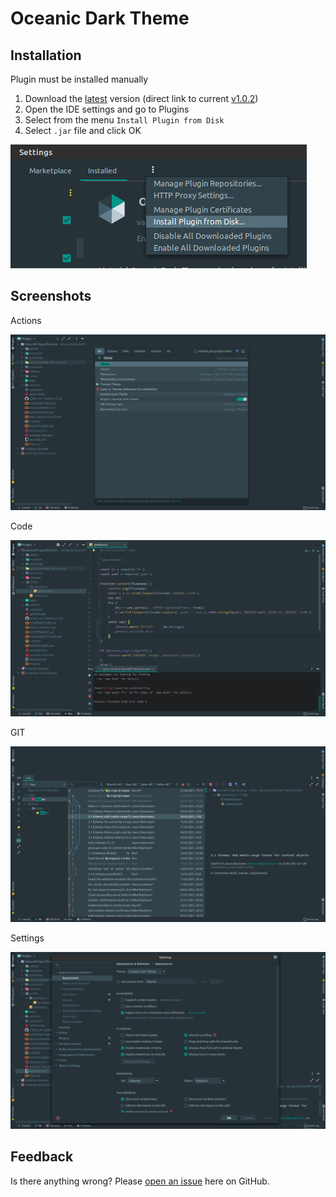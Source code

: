 # Oceanic Dark Theme

## Installation
Plugin must be installed manually

1) Download the [latest](https://github.com/varrcan/oceanic-dark-theme/releases) version (direct link to current [v1.0.2](https://github.com/varrcan/oceanic-dark-theme/releases/download/v1.0.2/oceanic-dark-theme-1.0.2.jar))
2) Open the IDE settings and go to Plugins
3) Select from the menu `Install Plugin from Disk`
4) Select `.jar` file and click OK

![Install Plugin from Disk](screenshots/img08042021cd77.png)

## Screenshots

Actions

![Actions](screenshots/img080420217997.png)

Code

![Code](screenshots/img0804202169f7.png)

GIT

![GIT](screenshots/img0804202158bd.png)

Settings

![Settings](screenshots/img080420214b0b.png)

## Feedback
Is there anything wrong? Please [open an issue](https://github.com/varrcan/oceanic-dark-theme/issues/new) here on GitHub.
